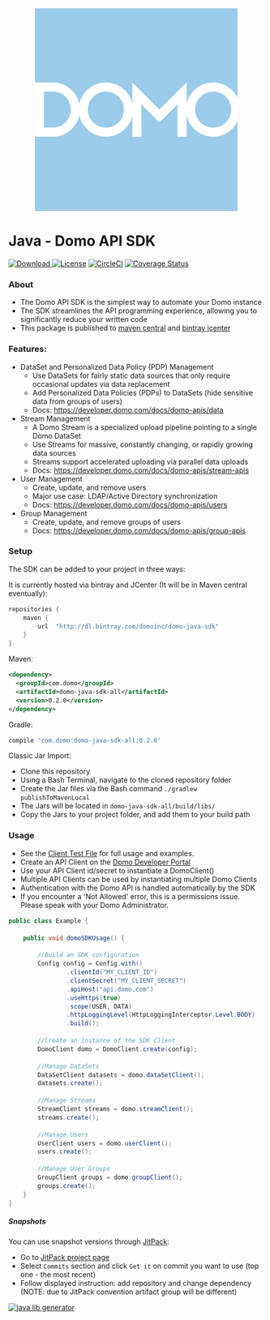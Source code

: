 <div align="center">
  <img src="domo.png" width="400" height="400"/>
</div>

# Java - Domo API SDK
[![Download](https://api.bintray.com/packages/domoinc/domo-java-sdk/domo-java-sdk/images/download.svg) ](https://bintray.com/domoinc/domo-java-sdk/domo-java-sdk/_latestVersion)
[![License](http://img.shields.io/badge/license-MIT-blue.svg?style=flat)](http://www.opensource.org/licenses/MIT)
[![CircleCI](https://circleci.com/gh/domoinc/domo-java-sdk.svg?style=svg)](https://circleci.com/gh/domoinc/domo-java-sdk)
[![Coverage Status](https://img.shields.io/coveralls/domoinc/domo-java-sdk.svg?style=flat)](https://coveralls.io/r/domoinc/domo-java-sdk?branch=master)

### About

* The Domo API SDK is the simplest way to automate your Domo instance
* The SDK streamlines the API programming experience, allowing you to significantly reduce your written code
* This package is published to [maven central](https://maven-badges.herokuapp.com/maven-central/com.domo/domo-java-sdk) and [bintray jcenter](https://bintray.com/checketts/domo-java-sdk/domo-java-sdk/)

### Features:
- DataSet and Personalized Data Policy (PDP) Management
    - Use DataSets for fairly static data sources that only require occasional updates via data replacement
    - Add Personalized Data Policies (PDPs) to DataSets (hide sensitive data from groups of users)
    - Docs: https://developer.domo.com/docs/domo-apis/data
- Stream Management
    - A Domo Stream is a specialized upload pipeline pointing to a single Domo DataSet
    - Use Streams for massive, constantly changing, or rapidly growing data sources
    - Streams support accelerated uploading via parallel data uploads
    - Docs: https://developer.domo.com/docs/domo-apis/stream-apis
- User Management
    - Create, update, and remove users
    - Major use case: LDAP/Active Directory synchronization
    - Docs: https://developer.domo.com/docs/domo-apis/users
- Group Management
    - Create, update, and remove groups of users
    - Docs: https://developer.domo.com/docs/domo-apis/group-apis

### Setup
 
<!---
[![JCenter](https://img.shields.io/bintray/v/checketts/domo-java-sdk/domo-java-sdk.svg?label=jcenter)](https://bintray.com/checketts/domo-java-sdk/domo-java-sdk/_latestVersion)
[![Maven Central](https://img.shields.io/maven-central/v/com.domo/domo-java-sdk.svg?style=flat)](https://maven-badges.herokuapp.com/maven-central/com.domo/domo-java-sdk)
-->

The SDK can be added to your project in three ways:

It is currently hosted via bintray and JCenter (It will be in Maven central eventually):
```groovy
repositories {
    maven {
        url  "http://dl.bintray.com/domoinc/domo-java-sdk" 
    }
}
```

Maven:

```xml
<dependency>
  <groupId>com.domo</groupId>
  <artifactId>domo-java-sdk-all</artifactId>
  <version>0.2.0</version>
</dependency>
```

Gradle:

```groovy
compile 'com.domo:domo-java-sdk-all:0.2.0'
```

Classic Jar Import:
- Clone this repository
- Using a Bash Terminal, navigate to the cloned repository folder
- Create the Jar files via the Bash command `./gradlew publishToMavenLocal`
- The Jars will be located in `domo-java-sdk-all/build/libs/`
- Copy the Jars to your project folder, and add them to your build path

### Usage
* See the [Client Test File](https://github.com/domoinc/domo-java-sdk/blob/master/domo-java-sdk-all/src/test/java/com/domo/sdk/ClientTest.java) for full usage and examples.
* Create an API Client on the [Domo Developer Portal](https://developer.domo.com/)
* Use your API Client id/secret to instantiate a DomoClient()
* Multiple API Clients can be used by instantiating multiple Domo Clients
* Authentication with the Domo API is handled automatically by the SDK
* If you encounter a 'Not Allowed' error, this is a permissions issue. Please speak with your Domo Administrator.

```java
public class Example {
    
    public void domoSDKUsage() {
        
        //Build an SDK configuration
        Config config = Config.with()
                .clientId("MY_CLIENT_ID")
                .clientSecret("MY_CLIENT_SECRET")
                .apiHost("api.domo.com")
                .useHttps(true)
                .scope(USER, DATA)
                .httpLoggingLevel(HttpLoggingInterceptor.Level.BODY)
                .build();

        //Create an instance of the SDK Client
        DomoClient domo = DomoClient.create(config);
        
        //Manage DataSets
        DataSetClient datasets = domo.dataSetClient();
        datasets.create();
        
        //Manage Streams
        StreamClient streams = domo.streamClient();
        streams.create();
        
        //Manage Users
        UserClient users = domo.userClient();
        users.create();
        
        //Manage User Groups
        GroupClient groups = domo.groupClient();
        groups.create();
    }
}
```

##### Snapshots

You can use snapshot versions through [JitPack](https://jitpack.io):

* Go to [JitPack project page](https://jitpack.io/#domoinc/domo-java-sdk)
* Select `Commits` section and click `Get it` on commit you want to use (top one - the most recent)
* Follow displayed instruction: add repository and change dependency (NOTE: due to JitPack convention artifact group will be different)

[![java lib generator](http://img.shields.io/badge/Powered%20by-%20Java%20lib%20generator-green.svg?style=flat-square)](https://github.com/xvik/generator-lib-java)
